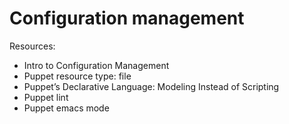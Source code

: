 # Configuration management


Resources:

* Intro to Configuration Management
* Puppet resource type: file
* Puppet’s Declarative Language: Modeling Instead of Scripting
* Puppet lint
* Puppet emacs mode